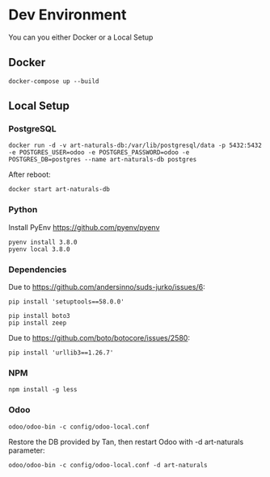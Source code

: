 # Dev Environment
You can you either Docker or a Local Setup

## Docker
```code
docker-compose up --build
```

## Local Setup

### PostgreSQL
```code
docker run -d -v art-naturals-db:/var/lib/postgresql/data -p 5432:5432 -e POSTGRES_USER=odoo -e POSTGRES_PASSWORD=odoo -e POSTGRES_DB=postgres --name art-naturals-db postgres
```

After reboot:

```code
docker start art-naturals-db
```


### Python
Install PyEnv https://github.com/pyenv/pyenv

```code
pyenv install 3.8.0
pyenv local 3.8.0
```

### Dependencies
Due to https://github.com/andersinno/suds-jurko/issues/6:

```code
pip install 'setuptools==58.0.0'
```

```code
pip install boto3
pip install zeep
```

Due to https://github.com/boto/botocore/issues/2580:

```code
pip install 'urllib3==1.26.7'
```


### NPM
```code
npm install -g less
```

### Odoo
```code
odoo/odoo-bin -c config/odoo-local.conf 
```

Restore the DB provided by Tan, then restart Odoo with -d art-naturals parameter:

```code
odoo/odoo-bin -c config/odoo-local.conf -d art-naturals
```
